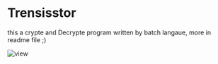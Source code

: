 # Trensisstor
this a crypte and Decrypte program written by batch langaue, more in readme file ;)


![view](https://ibb.co/r3Ny061)
